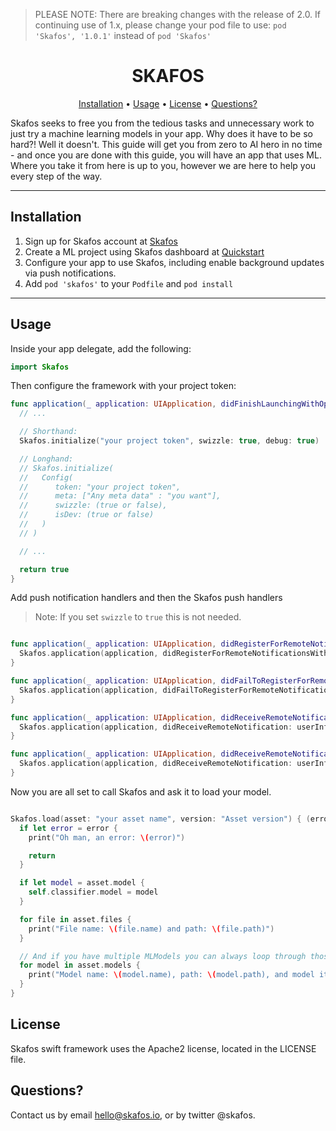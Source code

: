 >
> PLEASE NOTE: There are breaking changes with the release of 2.0. If continuing use of 1.x, please change your pod file to use: `pod 'Skafos', '1.0.1'` instead of `pod 'Skafos'`
>

<h1 align="center">SKAFOS</h1>

<p align="center">
    <a href="#installation">Installation</a>
  • <a href="#usage">Usage</a>
  • <a href="#license">License</a>
  • <a href="#questions">Questions?</a>
</p>

Skafos seeks to free you from the tedious tasks and unnecessary work to just try a machine learning models in your app. Why does it have to be so hard?!  Well it doesn't.  This guide will get you from zero to AI hero in no time - and once you are done with this guide, you will have an app that uses ML.  Where you take it from here is up to you, however we are here to help you every step of the way. 

---

## Installation
1. Sign up for Skafos account at [Skafos](https://skafos.io)
2. Create a ML project using Skafos dashboard at [Quickstart](http://dashboard.metismachine.io/quickstart/project)
3. Configure your app to use Skafos, including enable background updates via push notifications.
4. Add `pod 'skafos'` to your `Podfile` and `pod install`

---

## Usage
Inside your app delegate, add the following:

```swift
import Skafos
```

Then configure the framework with your project token:

```swift
func application(_ application: UIApplication, didFinishLaunchingWithOptions launchOptions: [UIApplication.LaunchOptionsKey: Any]?) -> Bool {
  // ...

  // Shorthand:
  Skafos.initialize("your project token", swizzle: true, debug: true)

  // Longhand:
  // Skafos.initialize(
  //   Config(
  //      token: "your project token",
  //      meta: ["Any meta data" : "you want"],
  //      swizzle: (true or false),
  //      isDev: (true or false)
  //   ) 
  // )

  // ...

  return true
}
```

Add push notification handlers and then the Skafos push handlers
> Note: If you set `swizzle` to `true` this is not needed.

```swift

func application(_ application: UIApplication, didRegisterForRemoteNotificationsWithDeviceToken deviceToken: Data) {
  Skafos.application(application, didRegisterForRemoteNotificationsWithDeviceToken: deviceToken)
}

func application(_ application: UIApplication, didFailToRegisterForRemoteNotificationsWithError error: Error) {
  Skafos.application(application, didFailToRegisterForRemoteNotificationsWithError: error)
}

func application(_ application: UIApplication, didReceiveRemoteNotification userInfo: [AnyHashable : Any], fetchCompletionHandler completionHandler: @escaping (UIBackgroundFetchResult) -> Void) {
  Skafos.application(application, didReceiveRemoteNotification: userInfo, fetchCompletionHandler: completionHandler)
}

func application(_ application: UIApplication, didReceiveRemoteNotification userInfo: [AnyHashable : Any]) {
  Skafos.application(application, didReceiveRemoteNotification: userInfo)
}

```


Now you are all set to call Skafos and ask it to load your model.

```swift

Skafos.load(asset: "your asset name", version: "Asset version") { (error, asset) in
  if let error = error {
    print("Oh man, an error: \(error)")

    return
  }

  if let model = asset.model {
    self.classifier.model = model
  }

  for file in asset.files {
    print("File name: \(file.name) and path: \(file.path)")
  }

  // And if you have multiple MLModels you can always loop through those too:
  for model in asset.models {
    print("Model name: \(model.name), path: \(model.path), and model itself: \(model.model)")
  }
}

```

## License

Skafos swift framework uses the Apache2 license, located in the LICENSE file.

## Questions?

Contact us by email <a href="mailto:..">hello@skafos.io</a>, or by twitter @skafos.
